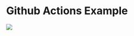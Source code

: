 # Github Actions Example

![](https://github.com/mrako/github-actions-example/workflows/Continuous%20Deployment/badge.svg)
